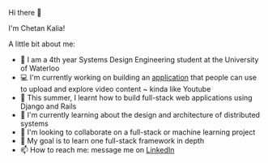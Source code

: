 Hi there 👋

I'm Chetan Kalia!

A little bit about me:

* :school: I am a 4th year Systems Design Engineering student at the University of Waterloo
* :computer: I'm currently working on building an <a href = "https://github.com/Ckalia11/django-challenge">application</a> that people can use to upload and explore video content ~ kinda like Youtube
* 🌱 This summer, I learnt how to build full-stack web applications using Django and Rails
* 🌱 I'm currently learning about the design and architecture of distributed systems
* 👯 I'm looking to collaborate on a full-stack or machine learning project
* 🥅 My goal is to learn one full-stack framework in depth
* 📫 How to reach me: message me on <a href = "https://www.linkedin.com/in/ckalia149/">LinkedIn</a>
